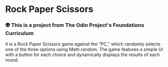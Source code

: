 # Rock Paper Scissors
### 👽 This is a project from The Odin Project's Foundations Curriculum
It is a Rock Paper Scissors game against the "PC," which randomly selects one of the three options using Math.random.
The game features a simple UI with a button for each choice and dynamically displays the results of each round.